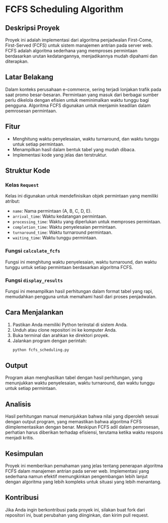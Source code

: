 
# FCFS Scheduling Algorithm

## Deskripsi Proyek
Proyek ini adalah implementasi dari algoritma penjadwalan First-Come, First-Served (FCFS) untuk sistem manajemen antrian pada server web. FCFS adalah algoritma sederhana yang memproses permintaan berdasarkan urutan kedatangannya, menjadikannya mudah dipahami dan diterapkan.

## Latar Belakang
Dalam konteks perusahaan e-commerce, sering terjadi lonjakan trafik pada saat promo besar-besaran. Permintaan yang masuk dari berbagai sumber perlu dikelola dengan efisien untuk meminimalkan waktu tunggu bagi pengguna. Algoritma FCFS digunakan untuk menjamin keadilan dalam pemrosesan permintaan.

## Fitur
- Menghitung waktu penyelesaian, waktu turnaround, dan waktu tunggu untuk setiap permintaan.
- Menampilkan hasil dalam bentuk tabel yang mudah dibaca.
- Implementasi kode yang jelas dan terstruktur.

## Struktur Kode
### Kelas `Request`
Kelas ini digunakan untuk mendefinisikan objek permintaan yang memiliki atribut:
- `name`: Nama permintaan (A, B, C, D, E).
- `arrival_time`: Waktu kedatangan permintaan.
- `processing_time`: Waktu yang diperlukan untuk memproses permintaan.
- `completion_time`: Waktu penyelesaian permintaan.
- `turnaround_time`: Waktu turnaround permintaan.
- `waiting_time`: Waktu tunggu permintaan.

### Fungsi `calculate_fcfs`
Fungsi ini menghitung waktu penyelesaian, waktu turnaround, dan waktu tunggu untuk setiap permintaan berdasarkan algoritma FCFS.

### Fungsi `display_results`
Fungsi ini menampilkan hasil perhitungan dalam format tabel yang rapi, memudahkan pengguna untuk memahami hasil dari proses penjadwalan.

## Cara Menjalankan
1. Pastikan Anda memiliki Python terinstal di sistem Anda.
2. Unduh atau clone repositori ini ke komputer Anda.
3. Buka terminal dan arahkan ke direktori proyek.
4. Jalankan program dengan perintah:
   ```bash
   python fcfs_scheduling.py
   ```

## Output
Program akan menghasilkan tabel dengan hasil perhitungan, yang menunjukkan waktu penyelesaian, waktu turnaround, dan waktu tunggu untuk setiap permintaan.

## Analisis
Hasil perhitungan manual menunjukkan bahwa nilai yang diperoleh sesuai dengan output program, yang memastikan bahwa algoritma FCFS diimplementasikan dengan benar. Meskipun FCFS adil dalam pemrosesan, perhatian harus diberikan terhadap efisiensi, terutama ketika waktu respons menjadi kritis.

## Kesimpulan
Proyek ini memberikan pemahaman yang jelas tentang penerapan algoritma FCFS dalam manajemen antrian pada server web. Implementasi yang sederhana namun efektif memungkinkan pengembangan lebih lanjut dengan algoritma yang lebih kompleks untuk situasi yang lebih menantang.

## Kontribusi
Jika Anda ingin berkontribusi pada proyek ini, silakan buat fork dari repositori ini, buat perubahan yang diinginkan, dan kirim pull request.
